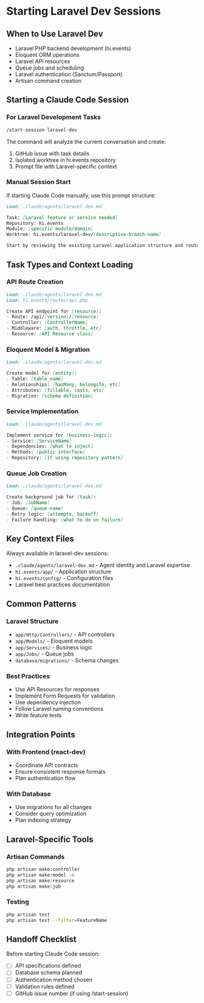# Starting Laravel Dev Sessions

## When to Use Laravel Dev
- Laravel PHP backend development (hi.events)
- Eloquent ORM operations
- Laravel API resources
- Queue jobs and scheduling
- Laravel authentication (Sanctum/Passport)
- Artisan command creation

## Starting a Claude Code Session

### For Laravel Development Tasks

```bash
/start-session laravel-dev
```

The command will analyze the current conversation and create:
1. GitHub issue with task details
2. Isolated worktree in hi.events repository
3. Prompt file with Laravel-specific context

### Manual Session Start

If starting Claude Code manually, use this prompt structure:

```markdown
Load: .claude/agents/laravel-dev.md

Task: [Laravel feature or service needed]
Repository: hi.events
Module: [specific module/domain]
Worktree: hi.events/laravel-dev/[descriptive-branch-name]

Start by reviewing the existing Laravel application structure and routes.
```

## Task Types and Context Loading

### API Route Creation
```markdown
Load: .claude/agents/laravel-dev.md
Load: hi.events/routes/api.php

Create API endpoint for [resource]:
- Route: /api/[version]/[resource]
- Controller: [ControllerName]
- Middleware: [auth, throttle, etc]
- Resource: [API Resource class]
```

### Eloquent Model & Migration
```markdown
Load: .claude/agents/laravel-dev.md

Create model for [entity]:
- Table: [table_name]
- Relationships: [hasMany, belongsTo, etc]
- Attributes: [fillable, casts, etc]
- Migration: [schema definition]
```

### Service Implementation
```markdown
Load: .claude/agents/laravel-dev.md

Implement service for [business-logic]:
- Service: [ServiceName]
- Dependencies: [what to inject]
- Methods: [public interface]
- Repository: [if using repository pattern]
```

### Queue Job Creation
```markdown
Load: .claude/agents/laravel-dev.md

Create background job for [task]:
- Job: [JobName]
- Queue: [queue-name]
- Retry logic: [attempts, backoff]
- Failure handling: [what to do on failure]
```

## Key Context Files

Always available in laravel-dev sessions:
- `.claude/agents/laravel-dev.md` - Agent identity and Laravel expertise
- `hi.events/app/` - Application structure
- `hi.events/config/` - Configuration files
- Laravel best practices documentation

## Common Patterns

### Laravel Structure
- `app/Http/Controllers/` - API controllers
- `app/Models/` - Eloquent models
- `app/Services/` - Business logic
- `app/Jobs/` - Queue jobs
- `database/migrations/` - Schema changes

### Best Practices
- Use API Resources for responses
- Implement Form Requests for validation
- Use dependency injection
- Follow Laravel naming conventions
- Write feature tests

## Integration Points

### With Frontend (react-dev)
- Coordinate API contracts
- Ensure consistent response formats
- Plan authentication flow

### With Database
- Use migrations for all changes
- Consider query optimization
- Plan indexing strategy

## Laravel-Specific Tools

### Artisan Commands
```bash
php artisan make:controller
php artisan make:model -m
php artisan make:resource
php artisan make:job
```

### Testing
```bash
php artisan test
php artisan test --filter=FeatureName
```

## Handoff Checklist

Before starting Claude Code session:
- [ ] API specifications defined
- [ ] Database schema planned
- [ ] Authentication method chosen
- [ ] Validation rules defined
- [ ] GitHub issue number (if using /start-session)